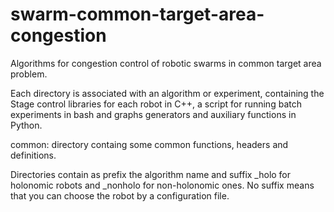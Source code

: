 # swarm-common-target-area-congestion
Algorithms for congestion control of robotic swarms in common target area problem. 

Each directory is associated with an algorithm or experiment, containing the Stage control libraries for each robot in C++, a script for running batch experiments in bash and graphs generators and auxiliary functions in Python.

common: directory containg some common functions, headers and definitions.

Directories contain as prefix the algorithm name and suffix _holo for holonomic robots and _nonholo for non-holonomic ones. No suffix means that you can choose the robot by a configuration file.
